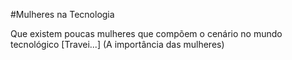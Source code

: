 #Mulheres na Tecnologia

Que existem poucas mulheres que compõem o cenário no mundo tecnológico [Travei...] (A importância das mulheres) 
